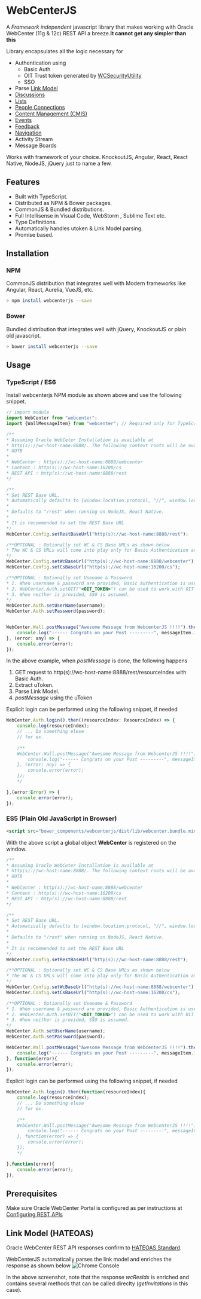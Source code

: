 # WebCenterJS

A *Framework independent* javascript library that makes working with Oracle WebCenter (11g & 12c) REST API a breeze.**It cannot get any simpler than this**

Library encapsulates all the logic necessary for 
* Authentication using
	* Basic Auth
	* OIT Trust token generated by [WCSecurityUtility](https://docs.oracle.com/cd/E29542_01/apirefs.1111/e15995/oracle/webcenter/security/common/WCSecurityUtility.html)
	* SSO
* Parse [Link Model](http://docs.oracle.com/middleware/12212/wcp/develop/GUID-1A218CB7-743A-4E74-A4E9-921F4DD09F3C.htm#ABCDE106)
* [Discussions](http://docs.oracle.com/middleware/12212/wcp/develop/GUID-1A218CB7-743A-4E74-A4E9-921F4DD09F3C.htm#GUID-B5A28C7C-A14B-4639-B489-64020FC101C7)
* [Lists](http://docs.oracle.com/middleware/12212/wcp/develop/GUID-1A218CB7-743A-4E74-A4E9-921F4DD09F3C.htm#GUID-1EDC61FB-428A-4BB2-9E82-A4CD15EB2267)
* [People Connections](http://docs.oracle.com/middleware/12212/wcp/develop/GUID-1A218CB7-743A-4E74-A4E9-921F4DD09F3C.htm#GUID-2D09972A-1C62-4B21-83EC-C2A1C5C90CCD)
* [Content Management (CMIS)](http://docs.oracle.com/middleware/12212/wcp/develop/GUID-1A218CB7-743A-4E74-A4E9-921F4DD09F3C.htm#GUID-38D39B1B-EDBB-48A5-B336-062160E0FCD9)
* [Events](http://docs.oracle.com/middleware/12212/wcp/develop/GUID-1A218CB7-743A-4E74-A4E9-921F4DD09F3C.htm#GUID-6ADBA186-1072-43BC-A350-A5EF5F5F7B03)
* [Feedback](http://docs.oracle.com/middleware/12212/wcp/develop/GUID-1A218CB7-743A-4E74-A4E9-921F4DD09F3C.htm#GUID-1EDC61FB-428A-4BB2-9E82-A4CD15EB2267)
* [Navigation](http://docs.oracle.com/middleware/12212/wcp/develop/GUID-1A218CB7-743A-4E74-A4E9-921F4DD09F3C.htm#GUID-4E5DA146-EFA8-4AF0-A6FC-3B97E3012A1D)
* Activity Stream
* Message Boards

Works with framework of your choice. KnockoutJS, Angular, React, React Native, NodeJS, jQuery just to name a few.

## Features
* Built with TypeScript.
* Distributed as NPM & Bower packages.
* CommonJS & Bundled distributions.
* Full Intellisense in Visual Code, WebStorm , Sublime Text etc.
* Type Definitions.
* Automatically handles utoken & Link Model parsing.
* Promise based.

## Installation

### NPM
CommonJS distribution that integrates well with Modern frameworks like Angular, React, Aurelia, VueJS, etc.

```bash
> npm install webcenterjs --save
```

### Bower
Bundled distribution that integrates well with jQuery, KnockoutJS or plain old javascript. 
```bash
> bower install webcenterjs --save
```

## Usage

### TypeScript / ES6
Install webcenterjs NPM module as shown above and use the following snippet.
```javascript
// import module
import WebCenter from "webcenter";
import {WallMessageItem} from "webcenter"; // Required only for TypeScript, for type definitions.

/**
* Assuming Oracle WebCeter Installation is available at 
* http(s)://wc-host-name:8888/. The following context roots will be available
* OOTB
* 
* WebCenter : http(s)://wc-host-name:8888/webcenter
* Content : http(s)://wc-host-name:16200/cs
* REST API : http(s)://wc-host-name:8888/rest
*/

/**
* Set REST Base URL. 
* Automatically defaults to [window.location.protocol, "//", window.location.host, "/rest"].join("") when running on browser. 
* 
* Defaults to "/rest" when running on NodeJS, React Native.
* 
* It is recommended to set the REST Base URL
*/
WebCenter.Config.setRestBaseUrl("http(s)://wc-host-name:8888/rest");

/**OPTIONAL : Optionally set WC & CS Base URLs as shown below
* The WC & CS URLs will come into play only for Basic Authentication and not for SSO or OIT.
*/
WebCenter.Config.setWcBaseUrl("http(s)://wc-host-name:8888/webcenter");
WebCenter.Config.setCsBaseUrl("http(s)://wc-host-name:16200/cs");

/**OPTIONAL : Optionally set Usename & Password
* 1. When username & password are provided, Basic Authentication is used.
* 2. WebCenter.Auth.setOIT("<OIT_TOKEN>") can be used to work with OIT token. 
* 3. When neither is provided, SSO is assumed.
*/
WebCenter.Auth.setUserName(username);
WebCenter.Auth.setPassword(password);


WebCenter.Wall.postMessage("Awesome Message from WebcenterJS !!!!").then((messageItem: WallMessageItem) => {
	console.log("------ Congrats on your Post ---------", messageItem.id);
}, (error: any) => {
	console.error(error);
});
```
In the above example, when *postMessage* is done, the following happens 
1. GET request to http(s)://wc-host-name:8888/rest/resourceIndex with Basic Auth.
2. Extract uToken.
3. Parse Link Model.
4. *postMessage* using the uToken

Explicit login can be performed using the following snippet, if needed
```javascript
WebCenter.Auth.login().then((resourceIndex: ResourceIndex) => {
	console.log(resourceIndex);
	// ... Do something elese
	// for ex.
	
	/**
	WebCenter.Wall.postMessage("Awesome Message from WebcenterJS !!!!").then((messageItem: WallMessageItem) => {
		console.log("------ Congrats on your Post ---------", messageItem.id);
	}, (error: any) => {
		console.error(error);
	});
	*/

},(error:Error) => {
	console.error(error);
});
```

### ES5 (Plain Old JavaScript in Browser)

```html
<script src="bower_components/webcenterjs/dist/lib/webcenter.bundle.min.js"></script>
```
With the above script a global object **WebCenter** is registered on the window.
```javascript
/**
* Assuming Oracle WebCeter Installation is available at 
* http(s)://wc-host-name:8888/. The following context roots will be available
* OOTB
* 
* WebCenter : http(s)://wc-host-name:8888/webcenter
* Content : http(s)://wc-host-name:16200/cs
* REST API : http(s)://wc-host-name:8888/rest
*/

/**
* Set REST Base URL. 
* Automatically defaults to [window.location.protocol, "//", window.location.host, "/rest"].join("") when running on browser. 
* 
* Defaults to "/rest" when running on NodeJS, React Native.
* 
* It is recommended to set the REST Base URL
*/
WebCenter.Config.setRestBaseUrl("http(s)://wc-host-name:8888/rest");

/**OPTIONAL : Optionally set WC & CS Base URLs as shown below
* The WC & CS URLs will come into play only for Basic Authentication and not for SSO or OIT.
*/
WebCenter.Config.setWcBaseUrl("http(s)://wc-host-name:8888/webcenter");
WebCenter.Config.setCsBaseUrl("http(s)://wc-host-name:16200/cs");

/**OPTIONAL : Optionally set Usename & Password
* 1. When username & password are provided, Basic Authentication is used.
* 2. WebCenter.Auth.setOIT("<OIT_TOKEN>") can be used to work with OIT token. 
* 3. When neither is provided, SSO is assumed.
*/
WebCenter.Auth.setUserName(username);
WebCenter.Auth.setPassword(password);

WebCenter.Wall.postMessage("Awesome Message from WebcenterJS !!!!").then(function(messageItem){
	console.log("------ Congrats on your Post ---------", messageItem.id);
}, function(error){
	console.error(error);
});
```
Explicit login can be performed using the following snippet, if needed

```javascript
WebCenter.Auth.login().then(function(resourceIndex){
	console.log(resourceIndex);
	// ... Do something elese
	// for ex.
	
	/**
	WebCenter.Wall.postMessage("Awesome Message from WebcenterJS !!!!").then(function(messageItem){
		console.log("------ Congrats on your Post ---------", messageItem.id);
	}, function(error) => {
		console.error(error);
	});
	*/

},function(error){
	console.error(error);
});
```


## Prerequisites
Make sure Oracle WebCenter Portal is configured as per instructions at [Configuring REST APIs](https://docs.oracle.com/middleware/1221/core/WCEDG/GUID-E2541FFF-3BE7-4A78-B632-366BAE93787A.htm#GUID-0F4492F1-3279-41B2-B38C-5F2A5B63575F)

## Link Model (HATEOAS)
Oracle WebCenter REST API responses confirm to [HATEOAS Standard](http://docs.oracle.com/middleware/12212/wcp/develop/GUID-1A218CB7-743A-4E74-A4E9-921F4DD09F3C.htm#GUID-04B7BCD3-FC27-4E38-B7E8-2781620693EB__GUID-61700E56-6DDE-40C0-8AD9-840D32EEE607). 

WebCenterJS automatically parses the link model and enriches the response as shown below
![Chrome Console](https://github.com/rakeshgajula/webcenterjs/blob/master/linkmodelparse.png?raw=true)

In the above screenshot, note that the response *wcResIdx* is enriched and contains several methods that can be called direclty (*getInvitations* in this case).